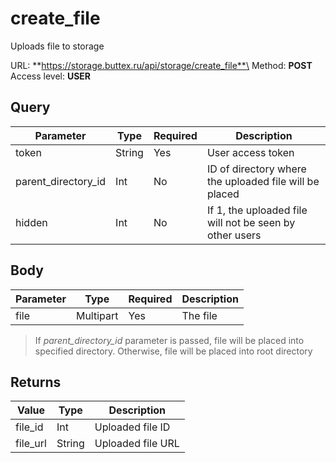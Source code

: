 # create_file
Uploads file to storage

URL: **https://storage.buttex.ru/api/storage/create_file**\
Method: **POST**\
Access level: **USER**

## Query
| Parameter           | Type   | Required | Description                                             |
|---------------------|--------|----------|---------------------------------------------------------|
| token               | String | Yes      | User access token                                       |
| parent_directory_id | Int    | No       | ID of directory where the uploaded file will be placed  |
| hidden              | Int    | No       | If 1, the uploaded file will not be seen by other users |

## Body
| Parameter | Type      | Required | Description |
|-----------|-----------|----------|-------------|
| file      | Multipart | Yes      | The file    |

> If *parent_directory_id* parameter is passed, file will be placed into specified directory.
> Otherwise, file will be placed into root directory

## Returns
| Value    | Type    | Description       |
|----------|---------|-------------------| 
| file_id  | Int     | Uploaded file ID  |
| file_url | String  | Uploaded file URL |